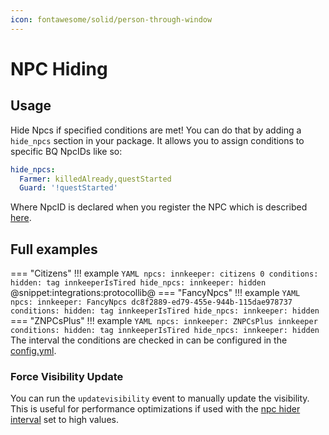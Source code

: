 ```yaml
---
icon: fontawesome/solid/person-through-window
---
```


# NPC Hiding

## Usage
Hide Npcs if specified conditions are met!
You can do that by adding a `hide_npcs` section in your package. 
It allows you to assign conditions to specific BQ NpcIDs like so:

```YAML
hide_npcs:
  Farmer: killedAlready,questStarted
  Guard: '!questStarted'
```

Where NpcID is declared when you register the NPC which is described [here](../../Features/Npcs.md#provided-integrations).
## Full examples
=== "Citizens"
    !!! example
        ```YAML
        npcs:
          innkeeper: citizens 0
        conditions:
          hidden: tag innkeeperIsTired
        hide_npcs:
          innkeeper: hidden
        ```
        @snippet:integrations:protocollib@
=== "FancyNpcs"
    !!! example
        ```YAML
        npcs:
          innkeeper: FancyNpcs dc8f2889-ed79-455e-944b-115dae978737
        conditions:
          hidden: tag innkeeperIsTired
        hide_npcs:
          innkeeper: hidden
        ```
=== "ZNPCsPlus"
    !!! example
        ```YAML
        npcs:
          innkeeper: ZNPCsPlus innkeeper
        conditions:
          hidden: tag innkeeperIsTired
        hide_npcs:
          innkeeper: hidden
        ```
The interval the conditions are checked in can be configured in the [config.yml](../../Configuration/Configuration.md#npc-hider-interval).

### Force Visibility Update
You can run the `updatevisibility` event to manually update the visibility. This is useful for performance optimizations
if used with the [npc hider interval](../../Configuration/Configuration.md#npc-hider-interval) set to high values.
